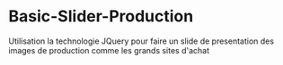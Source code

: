 # Basic-Slider-Production
Utilisation la technologie JQuery pour faire un slide de presentation des images de production comme les grands sites d'achat 

